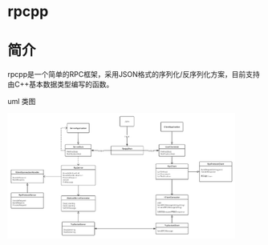 # rpcpp

# 简介

rpcpp是一个简单的RPC框架，采用JSON格式的序列化/反序列化方案，目前支持由C++基本数据类型编写的函数。

uml 类图

<img src="UMLclassdiagrams.png" width="90%">
